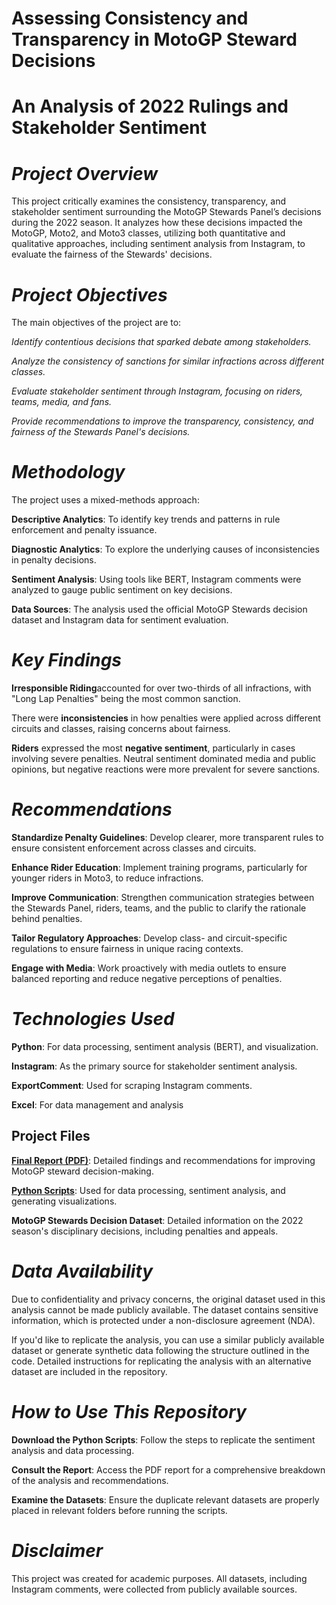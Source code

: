 # **Assessing Consistency and Transparency in MotoGP Steward Decisions**
# **An Analysis of 2022 Rulings and Stakeholder Sentiment**

# _**Project Overview**_

This project critically examines the consistency, transparency, and stakeholder sentiment surrounding the MotoGP Stewards Panel’s decisions during the 2022 season. It analyzes how these decisions impacted the MotoGP, Moto2, and Moto3 classes, utilizing both quantitative and qualitative approaches, including sentiment analysis from Instagram, to evaluate the fairness of the Stewards' decisions.

# _**Project Objectives**_

The main objectives of the project are to:

_Identify contentious decisions that sparked debate among stakeholders._

_Analyze the consistency of sanctions for similar infractions across different classes._

_Evaluate stakeholder sentiment through Instagram, focusing on riders, teams, media, and fans._

_Provide recommendations to improve the transparency, consistency, and fairness of the Stewards Panel's decisions._

# _**Methodology**_

The project uses a mixed-methods approach:

**Descriptive Analytics**: To identify key trends and patterns in rule enforcement and penalty issuance.

**Diagnostic Analytics**: To explore the underlying causes of inconsistencies in penalty decisions.

**Sentiment Analysis**: Using tools like BERT, Instagram comments were analyzed to gauge public sentiment on key decisions.

**Data Sources**: The analysis used the official MotoGP Stewards decision dataset and Instagram data for sentiment evaluation.

# _**Key Findings**_

**Irresponsible Riding**accounted for over two-thirds of all infractions, with "Long Lap Penalties" being the most common sanction.

There were **inconsistencies** in how penalties were applied across different circuits and classes, raising concerns about fairness.

**Riders** expressed the most **negative sentiment**, particularly in cases involving severe penalties. Neutral sentiment dominated media and public opinions, but negative reactions were more prevalent for severe sanctions.

# _**Recommendations**_

**Standardize Penalty Guidelines**: Develop clearer, more transparent rules to ensure consistent enforcement across classes and circuits.

**Enhance Rider Education**: Implement training programs, particularly for younger riders in Moto3, to reduce infractions.

**Improve Communication**: Strengthen communication strategies between the Stewards Panel, riders, teams, and the public to clarify the rationale behind penalties.

**Tailor Regulatory Approaches**: Develop class- and circuit-specific regulations to ensure fairness in unique racing contexts.

**Engage with Media**: Work proactively with media outlets to ensure balanced reporting and reduce negative perceptions of penalties.

# _**Technologies Used**_

**Python**: For data processing, sentiment analysis (BERT), and visualization.

**Instagram**: As the primary source for stakeholder sentiment analysis.

**ExportComment**: Used for scraping Instagram comments.

**Excel**: For data management and analysis

## Project Files

**[Final Report (PDF)](https://github.com/magarSushant/MotoGP-Stewards-Decision-Analysis/blob/main/MotoGP%20Consultancy%20Report.pdf)**: Detailed findings and recommendations for improving MotoGP steward decision-making.

**[Python Scripts](https://github.com/magarSushant/MotoGP-Stewards-Decision-Analysis/tree/main/Python%20Scripts)**: Used for data processing, sentiment analysis, and generating visualizations.


**MotoGP Stewards Decision Dataset**: Detailed information on the 2022 season's disciplinary decisions, including penalties and appeals.

# _**Data Availability**_

Due to confidentiality and privacy concerns, the original dataset used in this analysis cannot be made publicly available. The dataset contains sensitive information, which is protected under a non-disclosure agreement (NDA).

If you'd like to replicate the analysis, you can use a similar publicly available dataset or generate synthetic data following the structure outlined in the code. Detailed instructions for replicating the analysis with an alternative dataset are included in the repository.

# _**How to Use This Repository**_

**Download the Python Scripts**: Follow the steps to replicate the sentiment analysis and data processing.

**Consult the Report**: Access the PDF report for a comprehensive breakdown of the analysis and recommendations.

**Examine the Datasets**: Ensure the duplicate relevant datasets are properly placed in relevant folders before running the scripts.

# _**Disclaimer**_
This project was created for academic purposes. All datasets, including Instagram comments, were collected from publicly available sources.

